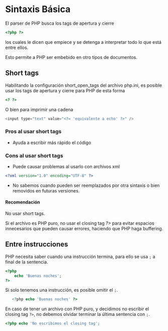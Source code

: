 # Sintaxis Básica

El parser de PHP busca los tags de apertura y cierre

```php
<?php ?>
```

los cuales le dicen que empiece y se detenga a interpretar todo lo que está entre ellos.

Esto permite a PHP ser embebido en otro tipos de documentos.

## Short tags

Habilitando la configuración short_open_tags del archivo php.ini, es posible usar los tags de apertura y cierre para PHP de esta forma

```php
<? ?>
```

O bien para imprimir una cadena 

```php
<input type="text" value="<?= 'equivalente a echo' ?>" />
```

### Pros al usar short tags

- Ayuda a escribir más rápido el código

### Cons al usar short tags

- Puede causar problemas al usarlo con archivos xml

```xml
<?xml version="1.0" encoding="UTF-8" ?>
```
- No sabemos cuando pueden ser reemplazados por otra sintaxis o bien removidos en futuras versiones.

#### Recomendación

No usar short tags.

Si el archivo es PHP puro, no usar el closing tag *?>* para evitar espacios innecesarios que pueden causar errores, haciendo que PHP
haga buffering.

## Entre instrucciones

PHP necesita saber cuando una instrucción termina, para ello se usa `;` a final de la sentencia.

```php
<?php
    echo 'Buenas noches';
?>
```

Si solo tenemos una instrucción, es posible omitir el `;`.

```php
   <?php echo 'Buenas noches' ?>
```

En caso de tener un archivo con PHP puro, y decidimos no escribir el closing tag `?>`, no debemos olvidar terminar la última sentencia con `;`.

```php
<?php echo 'No escribimos el closing tag';
```